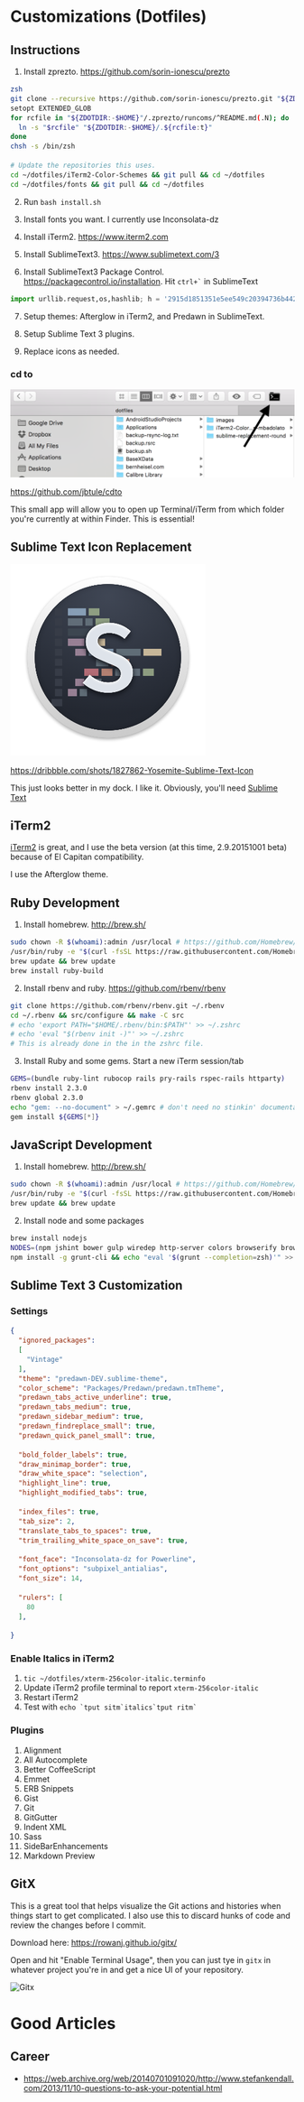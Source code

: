 # Customizations (Dotfiles)

## Instructions

1. Install zprezto. https://github.com/sorin-ionescu/prezto
  ```bash
  zsh
  git clone --recursive https://github.com/sorin-ionescu/prezto.git "${ZDOTDIR:-$HOME}/.zprezto"
  setopt EXTENDED_GLOB
  for rcfile in "${ZDOTDIR:-$HOME}"/.zprezto/runcoms/^README.md(.N); do
    ln -s "$rcfile" "${ZDOTDIR:-$HOME}/.${rcfile:t}"
  done
  chsh -s /bin/zsh

  # Update the repositories this uses.
  cd ~/dotfiles/iTerm2-Color-Schemes && git pull && cd ~/dotfiles
  cd ~/dotfiles/fonts && git pull && cd ~/dotfiles
  ```

2. Run `bash install.sh`

3. Install fonts you want. I currently use Inconsolata-dz

4. Install iTerm2. https://www.iterm2.com

5. Install SublimeText3. https://www.sublimetext.com/3

6. Install SublimeText3 Package Control. https://packagecontrol.io/installation. Hit `` ctrl+` `` in SublimeText
  ```python
  import urllib.request,os,hashlib; h = '2915d1851351e5ee549c20394736b442' + '8bc59f460fa1548d1514676163dafc88'; pf = 'Package Control.sublime-package'; ipp = sublime.installed_packages_path(); urllib.request.install_opener( urllib.request.build_opener( urllib.request.ProxyHandler()) ); by = urllib.request.urlopen( 'http://packagecontrol.io/' + pf.replace(' ', '%20')).read(); dh = hashlib.sha256(by).hexdigest(); print('Error validating download (got %s instead of %s), please try manual install' % (dh, h)) if dh != h else open(os.path.join( ipp, pf), 'wb' ).write(by)
  ```

7. Setup themes: Afterglow in iTerm2, and Predawn in SublimeText.

8. Setup Sublime Text 3 plugins.

9. Replace icons as needed.

### cd to
![cd to Finder app](images/cd_to.png)

https://github.com/jbtule/cdto

This small app will allow you to open up Terminal/iTerm from which folder you're currently at within Finder. This is essential!

## Sublime Text Icon Replacement
![Sublime Text Icon](images/sublime_text_icon.png)

https://dribbble.com/shots/1827862-Yosemite-Sublime-Text-Icon

This just looks better in my dock. I like it.
Obviously, you'll need [Sublime Text](www.sublimetext.com/3)

## iTerm2
[iTerm2](https://iterm2.com/downloads.html) is great, and I use the beta version (at this time, 2.9.20151001 beta) because of El Capitan compatibility.

I use the Afterglow theme.

## Ruby Development

1. Install homebrew. http://brew.sh/
  ```bash
  sudo chown -R $(whoami):admin /usr/local # https://github.com/Homebrew/homebrew/blob/master/share/doc/homebrew/El_Capitan_and_Homebrew.md
  /usr/bin/ruby -e "$(curl -fsSL https://raw.githubusercontent.com/Homebrew/install/master/install)"
  brew update && brew update
  brew install ruby-build
  ```

2. Install rbenv and ruby. https://github.com/rbenv/rbenv
  ```bash
  git clone https://github.com/rbenv/rbenv.git ~/.rbenv
  cd ~/.rbenv && src/configure && make -C src
  # echo 'export PATH="$HOME/.rbenv/bin:$PATH"' >> ~/.zshrc
  # echo 'eval "$(rbenv init -)"' >> ~/.zshrc
  # This is already done in the in the zshrc file.
  ```

3. Install Ruby and some gems. Start a new iTerm session/tab
  ```bash
  GEMS=(bundle ruby-lint rubocop rails pry-rails rspec-rails httparty)
  rbenv install 2.3.0
  rbenv global 2.3.0
  echo "gem: --no-document" > ~/.gemrc # don't need no stinkin' documentation
  gem install ${GEMS[*]}
  ```

## JavaScript Development
1. Install homebrew. http://brew.sh/

  ```bash
  sudo chown -R $(whoami):admin /usr/local # https://github.com/Homebrew/homebrew/blob/master/share/doc/homebrew/El_Capitan_and_Homebrew.md
  /usr/bin/ruby -e "$(curl -fsSL https://raw.githubusercontent.com/Homebrew/install/master/install)"
  brew update && brew update
  ```

2. Install node and some packages

  ```bash
  brew install nodejs
  NODES=(npm jshint bower gulp wiredep http-server colors browserify browser-sync yo)
  npm install -g grunt-cli && echo "eval '$(grunt --completion=zsh)'" >> ~/.zshrc
  ```

## Sublime Text 3 Customization
### Settings
```json
{
  "ignored_packages":
  [
    "Vintage"
  ],
  "theme": "predawn-DEV.sublime-theme",
  "color_scheme": "Packages/Predawn/predawn.tmTheme",
  "predawn_tabs_active_underline": true,
  "predawn_tabs_medium": true,
  "predawn_sidebar_medium": true,
  "predawn_findreplace_small": true,
  "predawn_quick_panel_small": true,

  "bold_folder_labels": true,
  "draw_minimap_border": true,
  "draw_white_space": "selection",
  "highlight_line": true,
  "highlight_modified_tabs": true,

  "index_files": true,
  "tab_size": 2,
  "translate_tabs_to_spaces": true,
  "trim_trailing_white_space_on_save": true,

  "font_face": "Inconsolata-dz for Powerline",
  "font_options": "subpixel_antialias",
  "font_size": 14,

  "rulers": [
    80
  ],

}
```

### Enable Italics in iTerm2
1. `tic ~/dotfiles/xterm-256color-italic.terminfo`
1. Update iTerm2 profile terminal to report `xterm-256color-italic`
1. Restart iTerm2
1. Test with `` echo `tput sitm`italics`tput ritm` ``

### Plugins
1. Alignment
2. All Autocomplete
3. Better CoffeeScript
4. Emmet
5. ERB Snippets
6. Gist
7. Git
8. GitGutter
9. Indent XML
10. Sass
11. SideBarEnhancements
12. Markdown Preview


## GitX
This is a great tool that helps visualize the Git actions and histories when things start to get complicated. I also use this to discard hunks of code and review the changes before I commit.

Download here: https://rowanj.github.io/gitx/

Open and hit "Enable Terminal Usage", then you can just tye in `gitx` in whatever project you're in and get a nice UI of your repository.

![Gitx](https://rowanj.github.io/gitx/images/screenshots/GitX-dev-repo_window.png)

# Good Articles

## Career
- https://web.archive.org/web/20140701091020/http://www.stefankendall.com/2013/11/10-questions-to-ask-your-potential.html
